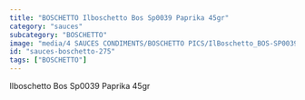 ```yaml
---
title: "BOSCHETTO Ilboschetto Bos Sp0039 Paprika 45gr"
category: "sauces"
subcategory: "BOSCHETTO"
image: "media/4 SAUCES CONDIMENTS/BOSCHETTO PICS/IlBoschetto_BOS-SP0039 Paprika 45gr.png"
id: "sauces-boschetto-275"
tags: ["BOSCHETTO"]
---
```


Ilboschetto Bos Sp0039 Paprika 45gr
